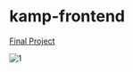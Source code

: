 # kamp-frontend
[Final Project](https://github.com/senozanAleyna/FinalProject)

![1](https://user-images.githubusercontent.com/91387768/136709500-1325ba99-8447-4162-b9a7-870f2047f29a.png)
